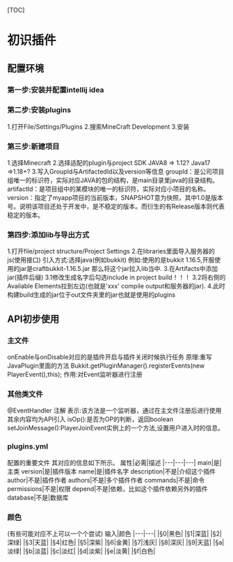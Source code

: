 [TOC]
# 初识插件
## 配置环境
### 第一步:安装并配置intellij idea
### 第二步:安装plugins
1.打开File/Settings/Plugins
2.搜索MineCraft Development
3.安装
### 第三步:新建项目
1.选择Minecraft
2.选择适配的plugin与project SDK
JAVA8 => 1.12?
Java17 =>1.18+?
3.写入GroupId与ArtifactedId以及version等信息
groupId：是公司项目组唯一的标识符，实际对应JAVA的包的结构，是main目录里java的目录结构。
artifactId：是项目组中的某模块的唯一的标识符，实际对应小项目的名称。
version：指定了myapp项目的当前版本，SNAPSHOT意为快照，其中1.0是版本号。说明该项目还处于开发中，是不稳定的版本。而衍生的有Release版本则代表稳定的版本。
### 第四步:添加lib与导出方式
1.打开file/project structure/Project Settings
2.在libraries里面导入服务器的js(使用接口)
引入方式:选择java(例如bukkit)
例如:使用的是bukkit 1.16.5,开服使用的jar是craftbukkit-1.16.5.jar
那么将这个jar拉入lib当中.
3.在Artifacts中添加jar(插件后缀)
3.1修改生成名字后勾选include in project build！！！
3.2将右侧的Available Elements拉到左边(也就是'xxx' compile output和服务器的jar).
4.此时构建build生成的jar位于out文件夹里的jar也就是使用的plugins
## API初步使用

### 主文件
onEnable与onDisable对应的是插件开启与插件关闭时候执行任务
原理:重写JavaPlugin里面的方法
Bukkit.getPluginManager().registerEvents(new PlayerEvent(),this);
作用:对Event监听器进行注册

### 其他类文件
@EventHandler 注解
表示:该方法是一个监听器，通过在主文件注册后进行使用
其余内容均为API引入
isOp():是否为OP的判断，返回boolean
setJoinMessage():PlayerJoinEvent实例上的一个方法,设置用户进入时的信息。

### plugins.yml
配置的重要文件
其对应的信息如下所示。
属性|必需|描述
|---|---|---|
main|是|主类
version|是|插件版本
name|是|插件名字
description|不是|介绍这个插件
author|不是|插件作者
authors|不是|多个插件作者
commands|不是|命令
permissions|不是|权限
depend|不是|依赖，比如这个插件依赖另外的插件
database|不是|数据库

### 颜色
(有些可能对应不上可以一个个尝试)
输入|颜色
|---|---|
|§0|黑色|
|§1|深蓝|
|§2|深绿|
|§3|天蓝|
|§4|红色|
|§5|深紫|
|§6|金黄|
|§7|浅灰|
|§8|深灰|
|§9|天蓝|
|§a|淡绿|
|§b|淡蓝|
|§c|淡红|
|§d|淡紫|
|§e|淡黄|
|§f|白色|
